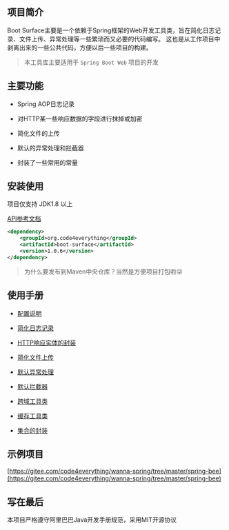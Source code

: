 ## 项目简介

Boot Surface主要是一个依赖于Spring框架的Web开发工具类，旨在简化日志记录、文件上传、异常处理等一些繁琐而又必要的代码编写。
这也是从工作项目中剥离出来的一些公共代码，方便以后一些项目的构建。

> 本工具库主要适用于 `Spring Boot Web` 项目的开发

## 主要功能

- Spring AOP日志记录

- 对HTTP某一些响应数据的字段进行抹掉或加密

- 简化文件的上传

- 默认的异常处理和拦截器

- 封装了一些常用的常量

## 安装使用

项目仅支持 JDK1.8 以上

[API参考文档](https://apidoc.gitee.com/code4everything/boot-surface/)

``` xml
<dependency>
    <groupId>org.code4everything</groupId>
    <artifactId>boot-surface</artifactId>
    <version>1.0.6</version>
</dependency>
```

> 为什么要发布到Maven中央仓库？当然是方便项目打包啦:stuck_out_tongue_winking_eye:

## 使用手册

- [配置说明](docs/config.md)

- [简化日志记录](docs/log.md)

- [HTTP响应实体的封装](docs/response.md)

- [简化文件上传](docs/upload.md)

- [默认异常处理](docs/exception.md)

- [默认拦截器](docs/interceptor.md)

- [跨域工具类](docs/cors.md)

- [缓存工具类](docs/redis.md)

- [集合的封装](docs/collection.md)

## 示例项目

[https://gitee.com/code4everything/wanna-spring/tree/master/spring-bee](https://gitee.com/code4everything/wanna-spring/tree/master/spring-bee)

## 写在最后

本项目严格遵守阿里巴巴Java开发手册规范，采用MIT开源协议
